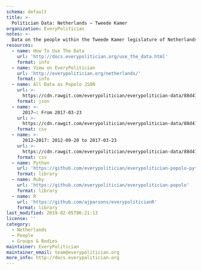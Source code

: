 ```yaml
---
schema: default
title: >-
  Politician Data: Netherlands — Tweede Kamer
organization: EveryPolitician
notes: >-
  Data on the people within the Tweede Kamer legislature of Netherlands.
resources:
  - name: How To Use The Data
    url: 'http://docs.everypolitician.org/use_the_data.html'
    format: info
  - name: View on EveryPolitician
    url: 'http://everypolitician.org/netherlands/'
    format: info
  - name: All Data as Popolo JSON
    url: >-
      https://cdn.rawgit.com/everypolitician/everypolitician-data/88d416a8467390431de33692136796c0ebc2b092/data/Netherlands/House_of_Representatives/ep-popolo-v1.0.json
    format: json
  - name: >-
      2017–: From 2017-03-23
    url: >-
      https://cdn.rawgit.com/everypolitician/everypolitician-data/88d416a8467390431de33692136796c0ebc2b092/data/Netherlands/House_of_Representatives/term-2017.csv
    format: csv
  - name: >-
      2012–2017: 2012-09-20 to 2017-03-23
    url: >-
      https://cdn.rawgit.com/everypolitician/everypolitician-data/88d416a8467390431de33692136796c0ebc2b092/data/Netherlands/House_of_Representatives/term-2012.csv
    format: csv
  - name: Python
    url: 'https://github.com/everypolitician/everypolitician-popolo-python'
    format: library
  - name: Ruby
    url: 'https://github.com/everypolitician/everypolitician-popolo'
    format: library
  - name: R
    url: 'https://github.com/ajparsons/everypoliticianR'
    format: library
last_modified: 2019-02-05T06:21:13
license: ''
category:
  - Netherlands
  - People
  - Groups & Bodies
maintainer: EveryPolitician
maintainer_email: team@everypolitician.org
more_info: http://docs.everypolitician.org
---
```

